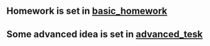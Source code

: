 ## Homework is set in [basic_homework](https://github.com/DuNGEOnmassster/Intelligent_System_homework/tree/main/GraphSearch/advanced_task)

## Some advanced idea is set in [advanced_tesk](https://github.com/DuNGEOnmassster/Intelligent_System_homework/tree/main/GraphSearch/advanced_task)

